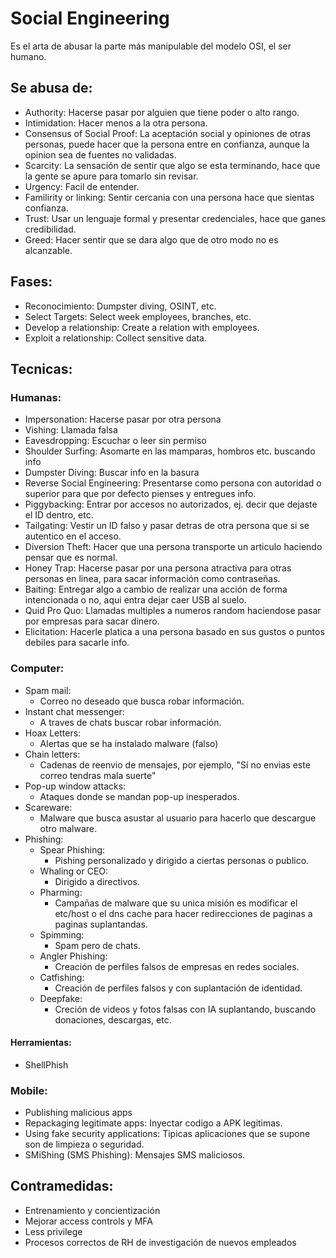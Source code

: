 # Social Engineering
Es el arta de abusar la parte más manipulable del modelo OSI, el ser humano.

## Se abusa de:
- Authority: Hacerse pasar por alguien que tiene poder o alto rango.
- Intimidation: Hacer menos a la otra persona.
- Consensus of Social Proof: La aceptación social y opiniones de otras personas, puede hacer que la persona entre en confianza, aunque la opinion sea de fuentes no validadas.
- Scarcity: La sensación de sentir que algo se esta terminando, hace que la gente se apure para tomarlo sin revisar.
- Urgency: Facil de entender.
- Familirity or linking: Sentir cercania con una persona hace que sientas confianza.
- Trust: Usar un lenguaje formal y presentar credenciales, hace que ganes credibilidad.
- Greed: Hacer sentir que se dara algo que de otro modo no es alcanzable.

## Fases:
- Reconocimiento: Dumpster diving, OSINT, etc.
- Select Targets: Select week employees, branches, etc.
- Develop a relationship: Create a relation with employees.
- Exploit a relationship: Collect sensitive data.

## Tecnicas:

### Humanas:
- Impersonation: Hacerse pasar por otra persona
- Vishing: Llamada falsa
- Eavesdropping: Escuchar o leer sin permiso
- Shoulder Surfing: Asomarte en las mamparas, hombros etc. buscando info
- Dumpster Diving: Buscar info en la basura
- Reverse Social Engineering: Presentarse como persona con autoridad o superior para que por defecto pienses y entregues info.
- Piggybacking: Entrar por accesos no autorizados, ej. decir que dejaste el ID dentro, etc.
- Tailgating: Vestir un ID falso y pasar detras de otra persona que si se autentico en el acceso.
- Diversion Theft: Hacer que una persona transporte un articulo haciendo pensar que es normal.
- Honey Trap: Hacerse pasar por una persona atractiva para otras personas en linea, para sacar información como contraseñas.
- Baiting: Entregar algo a cambio de realizar una acción de forma intencionada o no, aqui entra dejar caer USB al suelo.
- Quid Pro Quo: Llamadas multiples a numeros random haciendose pasar por empresas para sacar dinero.
- Elicitation: Hacerle platica a una persona basado en sus gustos o puntos debiles para sacarle info.

### Computer:

- Spam mail:
  - Correo no deseado que busca robar información.
- Instant chat messenger:
  - A traves de chats buscar robar información.
- Hoax Letters:
  - Alertas que se ha instalado malware (falso)
- Chain letters:
  - Cadenas de reenvio de mensajes, por ejemplo, "Sí no envias este correo tendras mala suerte" 
- Pop-up window attacks:
  - Ataques donde se mandan pop-up inesperados.
- Scareware:
  - Malware que busca asustar al usuario para hacerlo que descargue otro malware.
- Phishing:
  - Spear Phishing:
    - Pishing personalizado y dirigido a ciertas personas o publico.
  - Whaling or CEO:
    - Dirigido a directivos.
  - Pharming:
    - Campañas de malware que su unica misión es modificar el etc/host o el dns cache para hacer redirecciones de paginas a paginas suplantandas.
  - Spimming:
    - Spam pero de chats.
  - Angler Phishing:
    - Creación de perfiles falsos de empresas en redes sociales.
  - Catfishing:
    - Creación de perfiles falsos y con suplantación de identidad.
  - Deepfake:
    - Creción de videos y fotos falsas con IA suplantando, buscando donaciones, descargas, etc.
   
#### Herramientas:
- ShellPhish

### Mobile:
- Publishing malicious apps
- Repackaging legitimate apps: Inyectar codigo a APK legitimas.
- Using fake security applications: Tipicas aplicaciones que se supone son de limpieza o seguridad.
- SMiShing (SMS Phishing): Mensajes SMS maliciosos.

## Contramedidas:
- Entrenamiento y concientización
- Mejorar access controls y MFA
- Less privilege
- Procesos correctos de RH de investigación de nuevos empleados





















